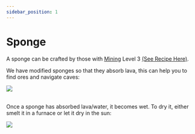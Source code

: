 ```yaml
---
sidebar_position: 1
---
```


# Sponge

A sponge can be crafted by those with [Mining](/docs/skills/mining.md) Level 3 [(See Recipe Here)](/docs/recipes/sponge.md).

We have modified sponges so that they absorb lava, this can help you to find ores and navigate caves:

<img src="/img/sponge.gif" />

<br />
<br />

Once a sponge has absorbed lava/water, it becomes wet. To dry it, either smelt it in a furnace or let it dry in the sun:

<img src="/img/wetsponge.png" />
